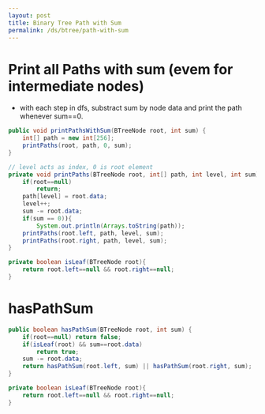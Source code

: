 ```yaml
---
layout: post
title: Binary Tree Path with Sum
permalink: /ds/btree/path-with-sum
---
```


# Print all Paths with sum (evem for intermediate nodes)
- with each step in dfs, substract sum by node data and print the path whenever sum==0.

```java
public void printPathsWithSum(BTreeNode root, int sum) {
    int[] path = new int[256];
    printPaths(root, path, 0, sum);
}

// level acts as index, 0 is root element
private void printPaths(BTreeNode root, int[] path, int level, int sum){
    if(root==null)
        return;
    path[level] = root.data;
    level++;
    sum -= root.data;
    if(sum == 0)){
        System.out.println(Arrays.toString(path));
    printPaths(root.left, path, level, sum);
    printPaths(root.right, path, level, sum);
}

private boolean isLeaf(BTreeNode root){
    return root.left==null && root.right==null;
}
```

# hasPathSum

```java
public boolean hasPathSum(BTreeNode root, int sum) {
    if(root==null) return false;
    if(isLeaf(root) && sum==root.data)
        return true;
    sum -= root.data;
    return hasPathSum(root.left, sum) || hasPathSum(root.right, sum);
}

private boolean isLeaf(BTreeNode root){
    return root.left==null && root.right==null;
}
```
